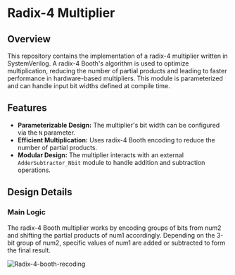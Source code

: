 # Radix-4 Multiplier

## Overview

This repository contains the implementation of a radix-4 multiplier written in SystemVerilog. A radix-4 Booth's algorithm is used to optimize multiplication, reducing the number of partial products and leading to faster performance in hardware-based multipliers. This module is parameterized and can handle input bit widths defined at compile time.

## Features

- **Parameterizable Design:** The multiplier's bit width can be configured via the `N` parameter.
- **Efficient Multiplication:** Uses radix-4 Booth encoding to reduce the number of partial products.
- **Modular Design:** The multiplier interacts with an external `AdderSubtractor_Nbit` module to handle addition and subtraction operations.

## Design Details

### Main Logic

The radix-4 Booth multiplier works by encoding groups of bits from num2 and shifting the partial products of num1 accordingly. Depending on the 3-bit group of num2, specific values of num1 are added or subtracted to form the final result.

![Radix-4-booth-recoding](https://github.com/user-attachments/assets/5ed7985c-3317-47d5-88fc-2b6deaaf74e4)
